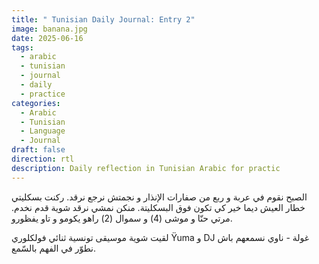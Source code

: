 ```yaml
---
title: " Tunisian Daily Journal: Entry 2"
image: banana.jpg
date: 2025-06-16
tags:
  - arabic
  - tunisian
  - journal
  - daily
  - practice
categories:
  - Arabic
  - Tunisian
  - Language
  - Journal
draft: false
direction: rtl
description: Daily reflection in Tunisian Arabic for practic
---
```

الصبح نقوم في عربة و ربع من صفارات الإنذار و   نجمتش نرجع نرقد. ركنت بسكليتي خطار العيش ديما خير كي تكون فوق البسكليتة. منكن نمشي نرقد شوية قدم نخدم. مرتي حنّا و موشى (4) و سموال (2) راهو يكومو و تاو يفظورو.

لقيت شوية موسيقى تونسية ثنائي فولكلوري Ÿuma و DJ غولة - ناوي نسمعهم باش نطوّر في الفهم بالسّمع.
